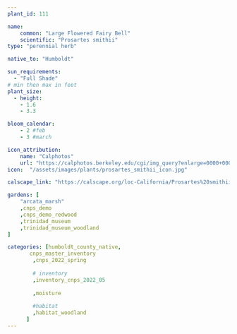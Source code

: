 ```yaml
---
plant_id: 111

name: 
    common: "Large Flowered Fairy Bell"   
    scientific: "Prosartes smithii" 
type: "perennial herb"

native_to: "Humboldt"

sun_requirements:
  - "Full Shade"
# min then max in feet
plant_size:
  - height: 
    - 1.6
    - 3.3

bloom_calendar: 
    - 2 #feb
    - 3 #march

icon_attribution: 
    name: "Calphotos"
    url: "https://calphotos.berkeley.edu/cgi/img_query?enlarge=0000+0000+0812+1492" 
icon:  "/assets/images/plants/prosartes_smithii_icon.jpg"

calscape_link: "https://calscape.org/loc-California/Prosartes%20smithii%20(Large%20Flowered%20Fairy%20Bell)"

gardens: [ 
    "arcata_marsh"
    ,cnps_demo
    ,cnps_demo_redwood
    ,trinidad_museum
    ,trinidad_museum_woodland
]

categories: [humboldt_county_native,
       cnps_master_inventory
        ,cnps_2022_spring
        
        # inventory
        ,inventory_cnps_2022_05
  
        ,moisture
 
        #habitat
        ,habitat_woodland
      ]
---
```


